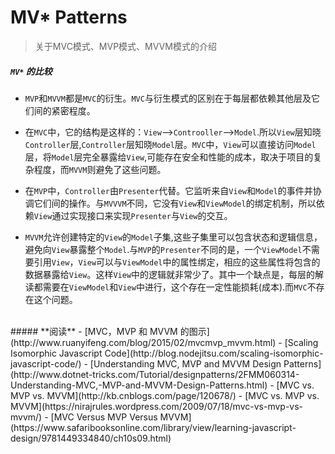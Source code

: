 # MV* Patterns

>关于MVC模式、MVP模式、MVVM模式的介绍


##### **`MV*` 的比较**
- `MVP`和`MVVM`都是`MVC`的衍生。`MVC`与衍生模式的区别在于每层都依赖其他层及它们间的紧密程度。

- 在`MVC`中，它的结构是这样的：`View`-->`Controoller`-->`Model`.所以`View`层知晓`Controller`层,`Controller`层知晓`Model`层。`MVC`中，`View`可以直接访问`Model`层，将`Model`层完全暴露给`View`,可能存在安全和性能的成本，取决于项目的复杂程度，而`MVVM`则避免了这些问题。

- 在`MVP`中，`Controller`由`Presenter`代替。它监听来自`View`和`Model`的事件并协调它们间的操作。与`MVVVM`不同，它没有`View`和`ViewModel`的绑定机制，所以依赖`View`通过实现接口来实现`Presenter`与`View`的交互。

- `MVVM`允许创建特定的`View`的`Model`子集,这些子集里可以包含状态和逻辑信息，避免向`View`暴露整个`Model`.与`MVP`的`Presenter`不同的是，一个`ViewModel`不需要引用`View`，`View`可以与`ViewModel`中的属性绑定，相应的这些属性将包含的数据暴露给`View`。这样`View`中的逻辑就非常少了。其中一个缺点是，每层的解读都需要在`ViewModel`和`View`中进行，这个存在一定性能损耗(成本).而`MVC`不存在这个问题。

<br>
##### **阅读**
- [MVC，MVP 和 MVVM 的图示](http://www.ruanyifeng.com/blog/2015/02/mvcmvp_mvvm.html)
- [Scaling Isomorphic Javascript Code](http://blog.nodejitsu.com/scaling-isomorphic-javascript-code/)
- [Understanding MVC, MVP and MVVM Design Patterns](http://www.dotnet-tricks.com/Tutorial/designpatterns/2FMM060314-Understanding-MVC,-MVP-and-MVVM-Design-Patterns.html)
- [MVC vs. MVP vs. MVVM](http://kb.cnblogs.com/page/120678/)
- [MVC vs. MVP vs. MVVM](https://nirajrules.wordpress.com/2009/07/18/mvc-vs-mvp-vs-mvvm/)
- [MVC Versus MVP Versus MVVM](https://www.safaribooksonline.com/library/view/learning-javascript-design/9781449334840/ch10s09.html)
